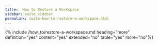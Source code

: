 ```yaml
---
title:  How to Restore a Workspace
sidebar: suite_sidebar
permalink: suite-how-to-restore-a-workspace.html
---
```


{% include /how_to/restore-a-workspace.md heading="more" definition="yes" content="yes" extended="no" table="yes" more="no"%}